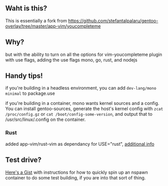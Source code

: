 ## Waht is this?
This is essentially a fork from 
https://github.com/stefantalpalaru/gentoo-overlay/tree/master/app-vim/youcompleteme

## Why?
but with the ability to turn on all the options for vim-youcompleteme plugin with
use flags, adding the use flags  mono, go, rust, and nodejs

## Handy tips!
if you're building in a headless environment, you can add `dev-lang/mono minimal`
to package.use

if you're building in a container, mono wants kernel sources and a config. You
can install gentoo-sources, generate the host's kernel config with
`zcat /proc/config.gz` or `cat /boot/config-some-version`, and output that to
/usr/src/linux/.config on the container.

### Rust
added app-vim/rust-vim as dependancy for USE="rust",
[additional info](http://blog.jwilm.io/youcompleteme-rust/)

## Test drive?
[Here's a Gist](https://gist.github.com/TrentSPalmer/a929dfdb0cdb7dd946d313bde708900e)
with instructions for how to quickly spin up an nspawn container to do some test building,
if you are into that sort of thing.

